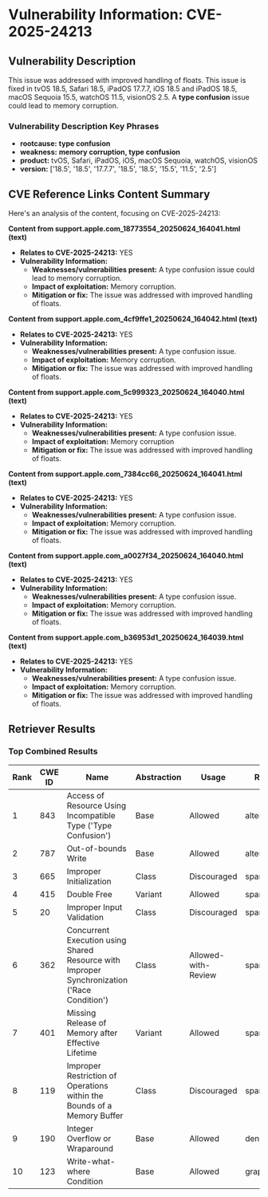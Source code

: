 # Vulnerability Information: CVE-2025-24213

## Vulnerability Description
This issue was addressed with improved handling of floats. This issue is fixed in tvOS 18.5, Safari 18.5, iPadOS 17.7.7, iOS 18.5 and iPadOS 18.5, macOS Sequoia 15.5, watchOS 11.5, visionOS 2.5. A **type confusion** issue could lead to memory corruption.

### Vulnerability Description Key Phrases
- **rootcause:** **type confusion**
- **weakness:** **memory corruption, type confusion**
- **product:** tvOS, Safari, iPadOS, iOS, macOS Sequoia, watchOS, visionOS
- **version:** ['18.5', '18.5', '17.7.7', '18.5', '18.5', '15.5', '11.5', '2.5']

## CVE Reference Links Content Summary
Here's an analysis of the content, focusing on CVE-2025-24213:

**Content from support.apple.com_18773554_20250624_164041.html (text)**

*   **Relates to CVE-2025-24213:** YES
*   **Vulnerability Information:**
    *   **Weaknesses/vulnerabilities present:** A type confusion issue could lead to memory corruption.
    *   **Impact of exploitation:** Memory corruption.
    *   **Mitigation or fix:** The issue was addressed with improved handling of floats.

**Content from support.apple.com_4cf9ffe1_20250624_164042.html (text)**

*   **Relates to CVE-2025-24213:** YES
*   **Vulnerability Information:**
    *   **Weaknesses/vulnerabilities present:** A type confusion issue.
    *   **Impact of exploitation:** Memory corruption.
    *   **Mitigation or fix:** The issue was addressed with improved handling of floats.

**Content from support.apple.com_5c999323_20250624_164040.html (text)**

*   **Relates to CVE-2025-24213:** YES
*   **Vulnerability Information:**
    *   **Weaknesses/vulnerabilities present:** A type confusion issue.
    *   **Impact of exploitation:** Memory corruption
    *   **Mitigation or fix:** The issue was addressed with improved handling of floats.

**Content from support.apple.com_7384cc66_20250624_164041.html (text)**

*   **Relates to CVE-2025-24213:** YES
*   **Vulnerability Information:**
    *   **Weaknesses/vulnerabilities present:** A type confusion issue.
    *   **Impact of exploitation:** Memory corruption.
    *   **Mitigation or fix:** The issue was addressed with improved handling of floats.

**Content from support.apple.com_a0027f34_20250624_164040.html (text)**

*   **Relates to CVE-2025-24213:** YES
*   **Vulnerability Information:**
    *   **Weaknesses/vulnerabilities present:** A type confusion issue.
    *   **Impact of exploitation:** Memory corruption.
    *   **Mitigation or fix:** The issue was addressed with improved handling of floats.

**Content from support.apple.com_b36953d1_20250624_164039.html (text)**

*   **Relates to CVE-2025-24213:** YES
*   **Vulnerability Information:**
    *   **Weaknesses/vulnerabilities present:** A type confusion issue.
    *   **Impact of exploitation:** Memory corruption.
    *   **Mitigation or fix:** The issue was addressed with improved handling of floats.

## Retriever Results

### Top Combined Results

| Rank | CWE ID | Name | Abstraction | Usage  | Retrievers | Individual Scores |
|------|--------|------|-------------|-------|------------|-------------------|
| 1 | 843 | Access of Resource Using Incompatible Type ('Type Confusion') | Base | Allowed | alternate_terms | 0.700 |
| 2 | 787 | Out-of-bounds Write | Base | Allowed | alternate_terms | 1.000 |
| 3 | 665 | Improper Initialization | Class | Discouraged | sparse | 0.341 |
| 4 | 415 | Double Free | Variant | Allowed | sparse | 0.328 |
| 5 | 20 | Improper Input Validation | Class | Discouraged | sparse | 0.288 |
| 6 | 362 | Concurrent Execution using Shared Resource with Improper Synchronization ('Race Condition') | Class | Allowed-with-Review | sparse | 0.277 |
| 7 | 401 | Missing Release of Memory after Effective Lifetime | Variant | Allowed | sparse | 0.271 |
| 8 | 119 | Improper Restriction of Operations within the Bounds of a Memory Buffer | Class | Discouraged | sparse | 0.268 |
| 9 | 190 | Integer Overflow or Wraparound | Base | Allowed | dense | 0.515 |
| 10 | 123 | Write-what-where Condition | Base | Allowed | graph | 0.003 |

